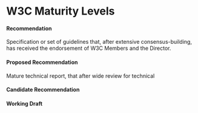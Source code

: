 # W3C Maturity Levels


#### Recommendation
Specification or set of guidelines that, after extensive consensus-building, has received the endorsement of W3C Members and the Director.

#### Proposed Recommendation
Mature technical report, that after wide review for technical 

#### Candidate Recommendation

#### Working Draft